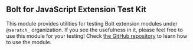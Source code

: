 ## Bolt for JavaScript Extension Test Kit

This module provides utilities for testing Bolt extension modules under `@seratch_` organization. If you see the usefulness in it, please feel free to use this module for your testing! Check [the GitHub repository](https://github.com/seratch/slack-bolt-extensions) to learn how to use the module.